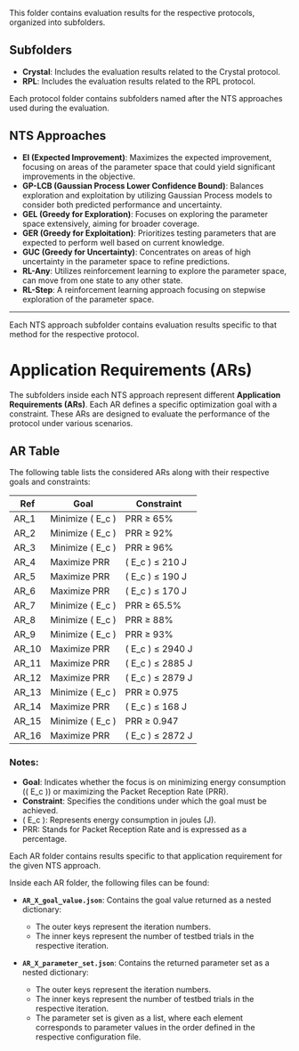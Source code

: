 This folder contains evaluation results for the respective protocols, organized into subfolders.

## Subfolders

- **Crystal**: Includes the evaluation results related to the Crystal protocol.
- **RPL**: Includes the evaluation results related to the RPL protocol.

Each protocol folder contains subfolders named after the NTS approaches used during the evaluation.

## NTS Approaches

- **EI (Expected Improvement)**: Maximizes the expected improvement, focusing on areas of the parameter space that could yield significant improvements in the objective.
- **GP-LCB (Gaussian Process Lower Confidence Bound)**: Balances exploration and exploitation by utilizing Gaussian Process models to consider both predicted performance and uncertainty.
- **GEL (Greedy for Exploration)**: Focuses on exploring the parameter space extensively, aiming for broader coverage.
- **GER (Greedy for Exploitation)**: Prioritizes testing parameters that are expected to perform well based on current knowledge.
- **GUC (Greedy for Uncertainty)**: Concentrates on areas of high uncertainty in the parameter space to refine predictions.
- **RL-Any**: Utilizes reinforcement learning to explore the parameter space, can move from one state to any other state.
- **RL-Step**: A reinforcement learning approach focusing on stepwise exploration of the parameter space.

---

Each NTS approach subfolder contains evaluation results specific to that method for the respective protocol.

# Application Requirements (ARs)

The subfolders inside each NTS approach represent different **Application Requirements (ARs)**. Each AR defines a specific optimization goal with a constraint. These ARs are designed to evaluate the performance of the protocol under various scenarios.

## AR Table

The following table lists the considered ARs along with their respective goals and constraints:

| **Ref** | **Goal**           | **Constraint**    |
|---------|--------------------|-------------------|
| AR_1     | Minimize \( E_c \) | PRR ≥ 65%         |
| AR_2     | Minimize \( E_c \) | PRR ≥ 92%         |
| AR_3     | Minimize \( E_c \) | PRR ≥ 96%         |
| AR_4     | Maximize PRR       | \( E_c \) ≤ 210 J |
| AR_5     | Maximize PRR       | \( E_c \) ≤ 190 J |
| AR_6     | Maximize PRR       | \( E_c \) ≤ 170 J |
| AR_7     | Minimize \( E_c \) | PRR ≥ 65.5%       |
| AR_8     | Minimize \( E_c \) | PRR ≥ 88%         |
| AR_9     | Minimize \( E_c \) | PRR ≥ 93%         |
| AR_10    | Maximize PRR       | \( E_c \) ≤ 2940 J|
| AR_11    | Maximize PRR       | \( E_c \) ≤ 2885 J|
| AR_12    | Maximize PRR       | \( E_c \) ≤ 2879 J|
| AR_13    | Minimize \( E_c \) | PRR ≥ 0.975       |
| AR_14    | Maximize PRR       | \( E_c \) ≤ 168 J |
| AR_15    | Minimize \( E_c \) | PRR ≥ 0.947       |
| AR_16    | Maximize PRR       | \( E_c \) ≤ 2872 J|

### Notes:
- **Goal**: Indicates whether the focus is on minimizing energy consumption (\( E_c \)) or maximizing the Packet Reception Rate (PRR).
- **Constraint**: Specifies the conditions under which the goal must be achieved.
- \( E_c \): Represents energy consumption in joules (J).
- PRR: Stands for Packet Reception Rate and is expressed as a percentage.

Each AR folder contains results specific to that application requirement for the given NTS approach.

Inside each AR folder, the following files can be found:

- **`AR_X_goal_value.json`**: Contains the goal value returned as a nested dictionary:
  - The outer keys represent the iteration numbers.
  - The inner keys represent the number of testbed trials in the respective iteration.

- **`AR_X_parameter_set.json`**: Contains the returned parameter set as a nested dictionary:
  - The outer keys represent the iteration numbers.
  - The inner keys represent the number of testbed trials in the respective iteration.
  - The parameter set is given as a list, where each element corresponds to parameter values in the order defined in the respective configuration file.
